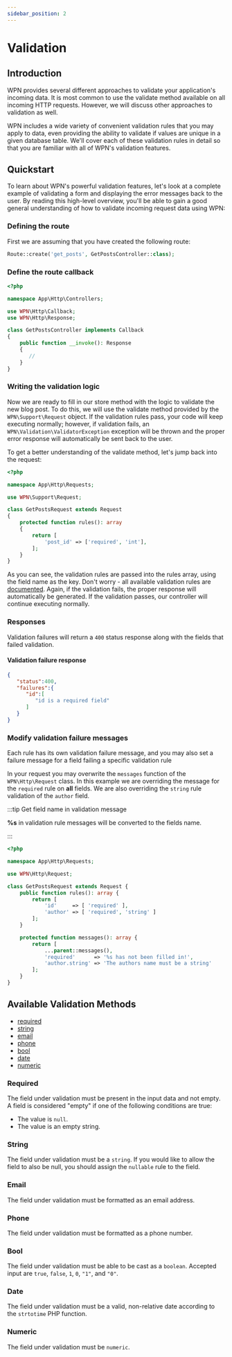 ```yaml
---
sidebar_position: 2
---
```

# Validation

## Introduction 
WPN provides several different approaches to validate your application's incoming data. 
It is most common to use the validate method available on all incoming HTTP requests. 
However, we will discuss other approaches to validation as well.

WPN includes a wide variety of convenient validation rules that you may apply to data, 
even providing the ability to validate if values are unique in a given database table. 
We'll cover each of these validation rules in detail so that you are familiar with all of WPN's validation features.

## Quickstart

To learn about WPN's powerful validation features, let's look at a complete example of validating a form 
and displaying the error messages back to the user. By reading this high-level overview, 
you'll be able to gain a good general understanding of how to validate incoming request data using WPN:

### Defining the route

First we are assuming that you have created the following route:

```php 
Route::create('get_posts', GetPostsController::class);
```

### Define the route callback

```php
<?php

namespace App\Http\Controllers;

use WPN\Http\Callback;
use WPN\Http\Response;

class GetPostsController implements Callback
{
    public function __invoke(): Response
    {
       //
    }
}
```

### Writing the validation logic
Now we are ready to fill in our store method with the logic to validate the new blog post. 
To do this, we will use the validate method provided by the `WPN\Support\Request` object. 
If the validation rules pass, your code will keep executing normally; however, 
if validation fails, an `WPN\Validation\ValidatorException` exception will be thrown 
and the proper error response will automatically be sent back to the user.

To get a better understanding of the validate method, let's jump back into the request:

```php title="GetPostsRequest.php"
<?php

namespace App\Http\Requests;

use WPN\Support\Request;

class GetPostsRequest extends Request
{
    protected function rules(): array
    {
        return [
            'post_id' => ['required', 'int'],
        ];
    }
}
```

As you can see, the validation rules are passed into the rules array, using the field name as the key. 
Don't worry - all available validation rules are [documented](/docs/ajax/validation#available-validation-methods). Again, if the validation fails, the proper response will 
automatically be generated. If the validation passes, our controller will continue executing normally.

### Responses

Validation failures will return a `400` status response along with the fields that failed validation.

#### Validation failure response

```json
{
   "status":400,
   "failures":{
      "id":[
         "id is a required field"
      ]
   }
}
```

### Modify validation failure messages

Each rule has its own validation failure message, and you may also set a failure message for a field failing a specific
validation rule

In your request you may overwrite the `messages` function of the `WPN\Http\Request` class. In this example we are overriding
the message for the `required` rule on **all** fields. We are also overriding the `string` rule validation of the `author`
field.

:::tip Get field name in validation message

**%s** in validation rule messages will be converted to the fields name.

:::

```php title="GetPostsRequest.php"
<?php

namespace App\Http\Requests;

use WPN\Http\Request;

class GetPostsRequest extends Request {
	public function rules(): array {
		return [
			'id'     => [ 'required' ],
			'author' => [ 'required', 'string' ]
		];
	}

	protected function messages(): array {
		return [
			...parent::messages(),
			'required'      => '%s has not been filled in!',
			'author.string' => 'The authors name must be a string'
		];
	}
}
```

## Available Validation Methods

- [required](/docs/ajax/validation#required)
- [string](/docs/ajax/validation#string)
- [email](/docs/ajax/validation#email)
- [phone](/docs/ajax/validation#phone)
- [bool](/docs/ajax/validation#bool)
- [date](/docs/ajax/validation#date)
- [numeric](/docs/ajax/validation#number)

### Required

The field under validation must be present in the input data and not empty. A field is considered "empty" if one of the following conditions are true:

- The value is `null`.
- The value is an empty string.

### String

The field under validation must be a `string`. If you would like to allow the field to also be null, you should assign the `nullable` rule to the field.

### Email

The field under validation must be formatted as an email address.

### Phone

The field under validation must be formatted as a phone number.

### Bool

The field under validation must be able to be cast as a `boolean`. Accepted input are `true`, `false`, `1`, `0`, `"1"`, and `"0"`.

### Date

The field under validation must be a valid, non-relative date according to the `strtotime` PHP function.

### Numeric

The field under validation must be `numeric`.